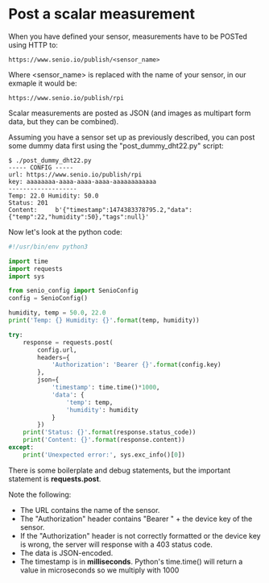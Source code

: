 # Post a scalar measurement

When you have defined your sensor, measurements have to be POSTed using HTTP to:

```
https://www.senio.io/publish/<sensor_name>
```

Where <sensor_name> is replaced with the name of your sensor, in our exmaple it would be:

```
https://www.senio.io/publish/rpi
```

Scalar measurements are posted as JSON (and images as multipart form data, but they can be combined).

Assuming you have a sensor set up as previously described, you can post some dummy data first using the "post_dummy_dht22.py" script:

```
$ ./post_dummy_dht22.py
----- CONFIG -----
url: https://www.senio.io/publish/rpi
key: aaaaaaaa-aaaa-aaaa-aaaa-aaaaaaaaaaaa
-------------------
Temp: 22.0 Humidity: 50.0
Status: 201
Content:     b'{"timestamp":1474383378795.2,"data":{"temp":22,"humidity":50},"tags":null}'
```

Now let's look at the python code:

```python
#!/usr/bin/env python3

import time
import requests
import sys

from senio_config import SenioConfig
config = SenioConfig()

humidity, temp = 50.0, 22.0
print('Temp: {} Humidity: {}'.format(temp, humidity))

try:
    response = requests.post(
        config.url,
        headers={
            'Authorization': 'Bearer {}'.format(config.key)
        },
        json={
            'timestamp': time.time()*1000,
            'data': {
                'temp': temp,
                'humidity': humidity
            }
        })
    print('Status: {}'.format(response.status_code))
    print('Content: {}'.format(response.content))
except:
    print('Unexpected error:', sys.exc_info()[0])
```

There is some boilerplate and debug statements, but the important statement is **requests.post**. 

Note the following:

- The URL contains the name of the sensor.
- The "Authorization" header contains "Bearer " + the device key of the sensor.
- If the "Authorization" header is not correctly formatted or the device key is wrong, the server will response with a 403 status code.
- The data is JSON-encoded.
- The timestamp is in **milliseconds**. Python's time.time() will return a value in microseconds so we multiply with 1000
